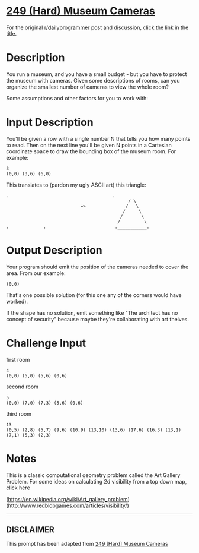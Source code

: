 # [249 (Hard) Museum Cameras](https://www.reddit.com/r/dailyprogrammer/comments/41346z/20160115_challenge_249_hard_museum_cameras/)

For the original [r/dailyprogrammer](https://www.reddit.com/r/dailyprogrammer/) post and discussion, click the link in the title.

# Description
You run a museum, and you have a small budget - but you have to protect the museum with cameras. Given some descriptions of rooms, can you organize the smallest number of cameras to view the whole room?

Some assumptions and other factors for you to work with:

# Input Description
You'll be given a row with a single number N that tells you how many points to read. Then on the next line you'll be given N points in a Cartesian coordinate space to draw the bounding box of the museum room. For example:


```
3
(0,0) (3,6) (6,0)
```
This translates to (pardon my ugly ASCII art) this triangle:


```
.                                       .
                                              / \
                            =>               /   \
                                            /     \
                                           /       \
                                          /         \
.             .                          .___________.
```
# Output Description
Your program should emit the position of the cameras needed to cover the area. From our example:


```
(0,0)
```
That's one possible solution (for this one any of the corners would have worked). 

If the shape has no solution, emit something like "The architect has no concept of security" because maybe they're collaborating with art theives. 

# Challenge Input
first room


```
4 
(0,0) (5,0) (5,6) (0,6)
```
second room


```
5
(0,0) (7,0) (7,3) (5,6) (0,6)
```
third room


```
13
(0,5) (2,8) (5,7) (9,6) (10,9) (13,10) (13,6) (17,6) (16,3) (13,1) (7,1) (5,3) (2,3)
```
# Notes
This is a classic computational geometry problem called the Art Gallery Problem. For some ideas on calculating 2d visibility from a top down map, click here 

(https://en.wikipedia.org/wiki/Art_gallery_problem)
(http://www.redblobgames.com/articles/visibility/)

----
## **DISCLAIMER**
This prompt has been adapted from [249 [Hard] Museum Cameras](https://www.reddit.com/r/dailyprogrammer/comments/41346z/20160115_challenge_249_hard_museum_cameras/
)
